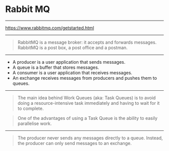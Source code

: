 # Rabbit MQ

---

https://www.rabbitmq.com/getstarted.html

---

> RabbitMQ is a message broker: it accepts and forwards messages.
> RabbitMQ is a post box, a post office and a postman.

---

- A producer is a user application that sends messages.
- A queue is a buffer that stores messages.
- A consumer is a user application that receives messages.
- An exchange receives messages from producers and pushes them to queues.

---

> The main idea behind Work Queues (aka: Task Queues) is to avoid doing a
> resource-intensive task immediately and having to wait for it to complete.

> One of the advantages of using a Task Queue is the ability to easily
> parallelise work.

---

> The producer never sends any messages directly to a queue.
> Instead, the producer can only send messages to an exchange.
